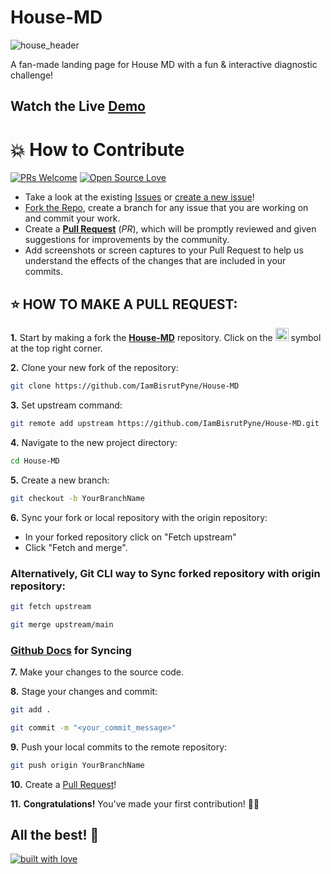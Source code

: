 # House-MD

![house_header](https://github.com/user-attachments/assets/5d8cbc18-234a-4752-b4a6-7d8a87bef3c1)


A fan-made landing page for House MD with a fun & interactive diagnostic challenge!

## Watch the Live [Demo](https://house-md-bp.netlify.app/)


# 💥 How to Contribute

[![PRs Welcome](https://img.shields.io/badge/PRs-welcome-brightgreen.svg?style=flat-square)](https://github.com/IamBisrutPyne/House-MD/pulls)
[![Open Source Love](https://badges.frapsoft.com/os/v1/open-source.png?v=103)](https://github.com/ellerbrock/open-source-badges/)

- Take a look at the existing [Issues](https://github.com/IamBisrutPyne/House-MD-With-HTML-CSS-JS/issues) or [create a new issue](https://github.com/IamBisrutPyne/House-MD/issues/new/choose)!
- [Fork the Repo](https://github.com/IamBisrutPyne/House-MD/fork), create a branch for any issue that you are working on and commit your work.
- Create a **[Pull Request](https://github.com/IamBisrutPyne/House-MD/compare)** (_PR_), which will be promptly reviewed and given suggestions for improvements by the community.
- Add screenshots or screen captures to your Pull Request to help us understand the effects of the changes that are included in your commits.

## ⭐ HOW TO MAKE A PULL REQUEST:

**1.** Start by making a fork the [**House-MD**](https://github.com/IamBisrutPyne/House-MD) repository. Click on the <a href="https://github.com/IamBisrutPyne/House-MD/fork"><img src="https://i.imgur.com/G4z1kEe.png" height="21" width="21"></a> symbol at the top right corner.

**2.** Clone your new fork of the repository:

```bash
git clone https://github.com/IamBisrutPyne/House-MD
```

**3.** Set upstream command:

```bash
git remote add upstream https://github.com/IamBisrutPyne/House-MD.git
```

**4.** Navigate to the new project directory:

```bash
cd House-MD
```

**5.** Create a new branch:

```bash
git checkout -b YourBranchName
```

**6.** Sync your fork or local repository with the origin repository:

- In your forked repository click on "Fetch upstream"
- Click "Fetch and merge".

### Alternatively, Git CLI way to Sync forked repository with origin repository:

```bash
git fetch upstream
```

```bash
git merge upstream/main
```

### [Github Docs](https://docs.github.com/en/github/collaborating-with-pull-requests/addressing-merge-conflicts/resolving-a-merge-conflict-on-github) for Syncing

**7.** Make your changes to the source code.

**8.** Stage your changes and commit:

```bash
git add .
```

```bash
git commit -m "<your_commit_message>"
```

**9.** Push your local commits to the remote repository:

```bash
git push origin YourBranchName
```

**10.** Create a [Pull Request](https://help.github.com/en/github/collaborating-with-issues-and-pull-requests/creating-a-pull-request)!

**11.** **Congratulations!** You've made your first contribution! 🙌🏼



## All the best! 🥇

<p align="center">

[![built with love](https://forthebadge.com/images/badges/built-with-love.svg)](https://github.com/IamBisrutPyne/House-MD)

</p>
